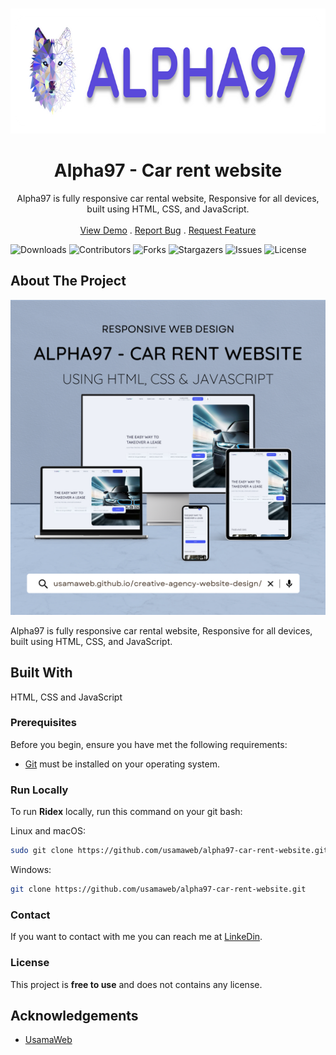 <br/>
<p align="center">
  <a href="https://github.com/usamaweb/alpha97-car-rent-website">
    <img src="./images/ALPHA97.png" alt="Logo" width="700" height="200">
  </a>

  <h1 align="center">Alpha97 - Car rent website</h1>

  <p align="center">
    Alpha97 is fully responsive car rental website,
Responsive for all devices, built using HTML, CSS, and JavaScript.
    <br/>
    <br/>
    <a href="https://github.com/usamaweb/alpha97-car-rent-website">View Demo</a>
    .
    <a href="https://github.com/usamaweb/alpha97-car-rent-website/issues">Report Bug</a>
    .
    <a href="https://github.com/usamaweb/alpha97-car-rent-website/issues">Request Feature</a>
  </p>
</p>

![Downloads](https://img.shields.io/github/downloads/usamaweb/alpha97-car-rent-website/total) ![Contributors](https://img.shields.io/github/contributors/usamaweb/alpha97-car-rent-website?color=dark-green) ![Forks](https://img.shields.io/github/forks/usamaweb/alpha97-car-rent-website?style=social) ![Stargazers](https://img.shields.io/github/stars/usamaweb/alpha97-car-rent-website?style=social) ![Issues](https://img.shields.io/github/issues/usamaweb/alpha97-car-rent-website) ![License](https://img.shields.io/github/license/usamaweb/alpha97-car-rent-website) 

## About The Project

![Screen Shot](./images/mockup1.png)

Alpha97 is fully responsive car rental website,
Responsive for all devices, built using HTML, CSS, and JavaScript.

## Built With

HTML, CSS and JavaScript

### Prerequisites

Before you begin, ensure you have met the following requirements:

* [Git](https://git-scm.com/downloads "Download Git") must be installed on your operating system.

### Run Locally

To run **Ridex** locally, run this command on your git bash:

Linux and macOS:

```bash
sudo git clone https://github.com/usamaweb/alpha97-car-rent-website.git
```

Windows:

```bash
git clone https://github.com/usamaweb/alpha97-car-rent-website.git
```

### Contact

If you want to contact with me you can reach me at [LinkeDin](https://www.linkedin.com/in/usamaweb/).

### License

This project is **free to use** and does not contains any license.

## Acknowledgements

* [UsamaWeb](https://github.com/usamaweb/)
